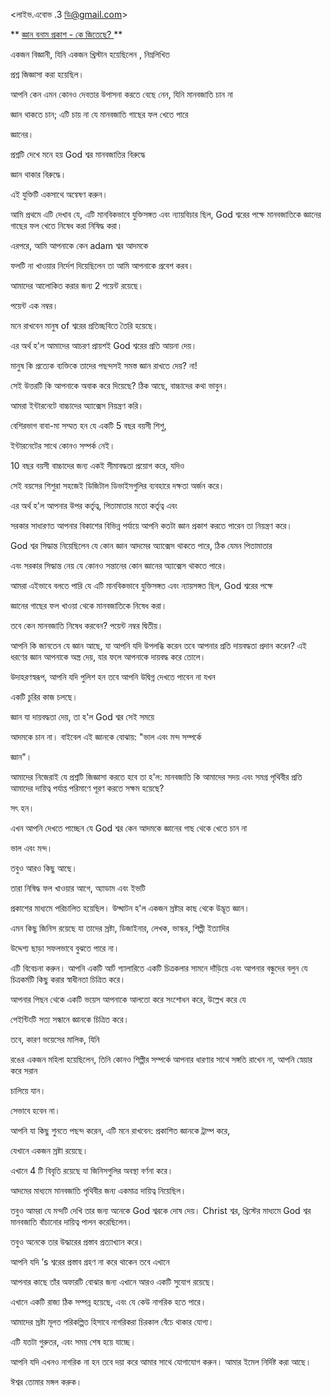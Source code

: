 <লাইভ.এবোভ .3 ডি@gmail.com>

** <u> জ্ঞান বনাম প্রকাশ - কে জিতেছে? </u> **

 একজন বিজ্ঞানী, যিনি একজন খ্রিস্টান হয়েছিলেন , নিম্নলিখিত

প্রশ্ন জিজ্ঞাসা করা হয়েছিল।

আপনি কেন এমন কোনও দেবতার উপাসনা করতে বেছে নেন, যিনি মানবজাতি চান না

জ্ঞান থাকতে চান; এটি চায় না যে মানবজাতি গাছের ফল খেতে পারে

জ্ঞানের।

প্রশ্নটি দেখে মনে হয় God শ্বর মানবজাতির বিরুদ্ধে

জ্ঞান থাকার বিরুদ্ধে।

এই যুক্তিটি একসাথে অন্বেষণ করুন।

আমি প্রথমে এটি দেখাব যে, এটি মানবিকভাবে যুক্তিসঙ্গত এবং ন্যায়বিচার ছিল, God শ্বরের পক্ষে মানবজাতিকে জ্ঞানের গাছের ফল খেতে নিষেধ করা নিষিদ্ধ করা।

এরপরে, আমি আপনাকে কেন adam শ্বর আদমকে

ফলটি না খাওয়ার নির্দেশ দিয়েছিলেন তা আমি আপনাকে প্রবেশ করব।

আমাদের আলোকিত করার জন্য 2 পয়েন্ট রয়েছে।

পয়েন্ট এক নম্বর।

মনে রাখবেন মানুষ of শ্বরের প্রতিচ্ছবিতে তৈরি হয়েছে।

এর অর্থ হ'ল আমাদের আচরণ প্রায়শই God শ্বরের প্রতি আয়না দেয়।

মানুষ কি প্রত্যেক ব্যক্তিকে তাদের পছন্দসই সমস্ত জ্ঞান রাখতে দেয়? না!

সেই উত্তরটি কি আপনাকে অবাক করে দিয়েছে? ঠিক আছে, বাচ্চাদের কথা ভাবুন।

আমরা ইন্টারনেটে বাচ্চাদের অ্যাক্সেস নিয়ন্ত্রণ করি।

বেশিরভাগ বাবা-মা সম্মত হন যে একটি 5 বছর বয়সী শিশু,

ইন্টারনেটের সাথে কোনও সম্পর্ক নেই।

10 বছর বয়সী বাচ্চাদের জন্য একই সীমাবদ্ধতা প্রয়োগ করে, যদিও

সেই বয়সের শিশুরা সহজেই ডিজিটাল ডিভাইসগুলির ব্যবহারে দক্ষতা অর্জন করে।

এর অর্থ হ'ল আপনার উপর কর্তৃত্ব, পিতামাতার মতো কর্তৃত্ব এবং

সরকার সাধারণত আপনার বিকাশের বিভিন্ন পর্যায়ে আপনি কতটা জ্ঞান প্রকাশ করতে পারেন তা নিয়ন্ত্রণ করে।

God শ্বর সিদ্ধান্ত নিয়েছিলেন যে কোন জ্ঞান আদমের অ্যাক্সেস থাকতে পারে, ঠিক যেমন পিতামাতার

এবং সরকার সিদ্ধান্ত নেয় যে কোনও সন্তানের কোন জ্ঞানের অ্যাক্সেস থাকতে পারে।

আমরা এইভাবে বলতে পারি যে এটি মানবিকভাবে যুক্তিসঙ্গত এবং ন্যায়সঙ্গত ছিল, God শ্বরের পক্ষে

জ্ঞানের গাছের ফল খাওয়া থেকে মানবজাতিকে নিষেধ করা।

তবে কেন মানবজাতি নিষেধ করবেন? পয়েন্ট নম্বর দ্বিতীয়।

আপনি কি জানতেন যে জ্ঞান আছে, যা আপনি যদি উপলব্ধি করেন তবে আপনার প্রতি দায়বদ্ধতা প্রদান করেন? এই ধরণের জ্ঞান আপনাকে অস্ত্র দেয়, যার ফলে আপনাকে দায়বদ্ধ করে তোলে।

উদাহরণস্বরূপ, আপনি যদি পুলিশ হন তবে আপনি উদ্বিগ্ন দেখতে পাবেন না যখন

একটি চুরির কাজ চলছে।

জ্ঞান যা দায়বদ্ধতা দেয়, তা হ'ল God শ্বর সেই সময়ে

আদমকে চান না। বাইবেল এই জ্ঞানকে বোঝায়: "ভাল এবং মন্দ সম্পর্কে

জ্ঞান"।

আমাদের নিজেরাই যে প্রশ্নটি জিজ্ঞাসা করতে হবে তা হ'ল: মানবজাতি কি আমাদের সদয় এবং সমগ্র পৃথিবীর প্রতি আমাদের দায়িত্ব পর্যাপ্ত পরিমাণে পূরণ করতে সক্ষম হয়েছে?

সৎ হন।

এখন আপনি দেখতে পাচ্ছেন যে God শ্বর কেন আদমকে জ্ঞানের গাছ থেকে খেতে চান না

ভাল এবং মন্দ।

তবুও আরও কিছু আছে।

তারা নিষিদ্ধ ফল খাওয়ার আগে, অ্যাডাম এবং ইভটি

প্রকাশের মাধ্যমে পরিচালিত হয়েছিল। উদ্ঘাটন হ'ল একজন স্রষ্টার কাছ থেকে উদ্ভূত জ্ঞান।

এমন কিছু জিনিস রয়েছে যা তাদের স্রষ্টা, ডিজাইনার, লেখক, ভাস্কর, শিল্পী ইত্যাদির

উদ্দেশ্য ছাড়া সফলভাবে বুঝতে পারে না।

এটি বিবেচনা করুন। আপনি একটি আর্ট গ্যালারিতে একটি চিত্রকলার সামনে দাঁড়িয়ে এবং আপনার বন্ধুদের বলুন যে চিত্রকর্মটি কিছু করার স্বাধীনতা চিত্রিত করে।

আপনার পিছন থেকে একটি ভয়েস আপনাকে আলতো করে সংশোধন করে, উল্লেখ করে যে

পেইন্টিংটি সত্য সন্ধানে জ্ঞানকে চিত্রিত করে।

তবে, কারণ ভয়েসের মালিক, যিনি

রঙের একজন মহিলা হয়েছিলেন, তিনি কোনও শিল্পীর সম্পর্কে আপনার ধারণার সাথে সঙ্গতি রাখেন না, আপনি স্নেয়ার করে সরান

চালিয়ে যান।

সেভাবে হবেন না।

আপনি যা কিছু শুনতে পছন্দ করেন, এটি মনে রাখবেন: প্রকাশিত জ্ঞানকে ট্রাম্প করে,

যেখানে একজন স্রষ্টা রয়েছে।

এখানে 4 টি বিবৃতি রয়েছে যা জিনিসগুলির অবস্থা বর্ণনা করে।

আদমের মাধ্যমে মানবজাতি পৃথিবীর জন্য একমাত্র দায়িত্ব নিয়েছিল।

তবুও আমরা যে মন্দটি দেখি তার জন্য অনেকে God শ্বরকে দোষ দেয়। Christ শ্বর, খ্রিস্টের মাধ্যমে God শ্বর মানবজাতি বাঁচানোর দায়িত্ব পালন করেছিলেন।

তবুও অনেকে তার উদ্ধারের প্রস্তাব প্রত্যাখ্যান করে।

আপনি যদি ’s শ্বরের প্রস্তাব গ্রহণ না করে থাকেন তবে এখানে

আপনার কাছে তাঁর অফারটি বোঝার জন্য এখানে আরও একটি সুযোগ রয়েছে।

এখানে একটি রাজ্য ঠিক সম্পন্ন হয়েছে, এবং যে কেউ নাগরিক হতে পারে।

আমাদের স্রষ্টা মূলত পরিকল্পিত হিসাবে নাগরিকরা চিরকাল বেঁচে থাকার যোগ্য।

এটি যতটা গুরুতর, এবং সময় শেষ হয়ে যাচ্ছে।

আপনি যদি এখনও নাগরিক না হন তবে দয়া করে আমার সাথে যোগাযোগ করুন। আমার ইমেল নির্দিষ্ট করা আছে।

ঈশ্বর তোমার মঙ্গল করুক।